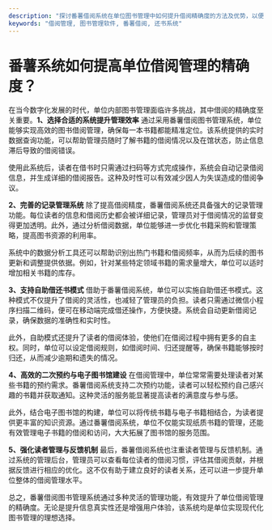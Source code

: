 ```yaml
---
description: "探讨番薯借阅系统在单位图书管理中如何提升借阅精确度的方法及优势，以便于更好地管理书籍和读者信息。"
keywords: "借阅管理, 图书管理软件, 番薯借阅, 还书系统"
---
```

# 番薯系统如何提高单位借阅管理的精确度？

在当今数字化发展的时代，单位内部图书管理面临许多挑战，其中借阅的精确度至关重要。**1、选择合适的系统提升管理效率** 通过采用番薯借阅图书管理系统，单位能够实现高效的图书借阅管理，确保每一本书籍都能精准定位。该系统提供的实时数据查询功能，可以帮助管理员随时了解书籍的借阅情况以及在馆状态，防止信息滞后导致的借阅错误。

使用此系统后，读者在借书时只需通过扫码等方式完成操作，系统会自动记录借阅信息，并生成详细的借阅报告。这种及时性可以有效减少因人为失误造成的借阅争议。

**2、完善的记录管理系统** 除了提高借阅精度，番薯借阅系统还具备强大的记录管理功能。每位读者的信息和借阅历史都会被详细记录，管理员对于借阅情况的监督变得更加透明。此外，通过分析借阅数据，单位能够进一步优化书籍采购和管理策略，提高图书资源的利用率。

系统中的数据分析工具还可以帮助识别出热门书籍和借阅频率，从而为后续的图书更新和调整提供依据。例如，针对某些特定领域书籍的需求量增大，单位可以适时增加相关书籍的库存。

**3、支持自助借还书模式** 借助于番薯借阅系统，单位可以实施自助借还书模式。这种模式不仅提升了借阅的灵活性，也减轻了管理员的负担。读者只需通过微信小程序扫描二维码，便可在移动端完成借还操作，方便快捷。系统会自动更新借阅记录，确保数据的准确性和实时性。

此外，自助模式还提升了读者的借阅体验，使他们在借阅过程中拥有更多的自主权。同时，单位可以设定借阅规则，如借阅时间、归还提醒等，确保书籍能够按时归还，从而减少逾期和遗失的情况。

**4、高效的二次预约与电子图书馆建设** 在借阅管理中，单位常常需要处理读者对某些书籍的预约需求。番薯借阅系统支持二次预约功能，读者可以轻松预约自己感兴趣的书籍并获取通知。这种灵活的服务能显著提高读者的满意度与参与感。

此外，结合电子图书馆的构建，单位可以将传统书籍与电子书籍相结合，为读者提供更丰富的知识资源。通过番薯借阅系统，单位不仅能实现纸质书籍的管理，还能有效管理电子书籍的借阅和访问，大大拓展了图书馆的服务范围。

**5、强化读者管理与反馈机制** 最后，番薯借阅系统也注重读者管理与反馈机制。通过系统的管理后台，管理员可以查看每位读者的借阅习惯，评估其借阅贡献，并根据反馈进行相应的优化。这不仅有助于建立良好的读者关系，还可以进一步提升单位整体的借阅管理水平。

总之，番薯借阅图书管理系统通过多种灵活的管理功能，有效提升了单位借阅管理的精确度。无论是提升信息真实性还是增强用户体验，该系统均是单位实现现代化图书管理的理想选择。
